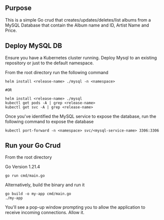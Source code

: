 ## Purpose
This is a simple Go crud that creates/updates/deletes/list albums from a MySQL Database that contain the Album name and ID, Artist Name and Price.

## Deploy MySQL DB
Ensure you have a Kubernetes cluster running. Deploy Mysql to an existing repository or just to the default namespace.

From the root directory run the following command
```
helm install <release-name> ./mysql -n <namespace>

#OR

helm install <release-name> ./mysql
kubectl get pods -A | grep <release-name>
kubectl get svc -A | grep <release-name>
```

Once you've identified the MySQL service to expose the database, run the following command to expose the database
```
kubectl port-forward -n <namespace> svc/<mysql-service-name> 3306:3306
```
## Run your Go Crud
From the root directory

Go Version 1.21.4
```
go run cmd/main.go
```
Alternatively, build the binary and run it
```
go build -o my-app cmd/main.go
./my-app
```

You'll see a pop-up window prompting you to allow the application to receive incoming connections. Allow it.
